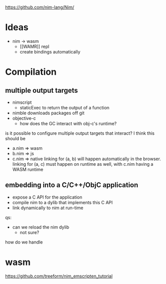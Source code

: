 https://github.com/nim-lang/Nim/

# Ideas
- nim -> wasm
	- [[WAMR]] repl
	- create bindings automatically
# Compilation

## multiple output targets
- nimscript
	- staticExec to return the output of a function
- nimble downloads packages off git
- objective-c
	- how does the GC interact with obj-c's runtime?

is it possible to configure multiple output targets that interact? I think this should be
- a.nim => wasm
- b.nim => js
- c.nim => native
linking for (a, b) will happen automatically in the browser.
linking for (a, c) must happen on runtime as well, with c.nim having a WASM runtime

## embedding into a C/C++/ObjC application

- expose a C API for the application
- compile nim to a dylib that implements this C API
- link dynamically to nim at run-time

qs:
- can we reload the nim dylib
	- not sure?

how do we handle 

# wasm
https://github.com/treeform/nim_emscripten_tutorial